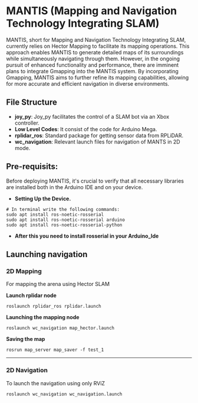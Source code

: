 # MANTIS (Mapping and Navigation Technology Integrating SLAM)
MANTIS, short for Mapping and Navigation Technology Integrating SLAM, currently relies on Hector Mapping to facilitate its mapping operations. This approach enables MANTIS to generate detailed maps of its surroundings while simultaneously navigating through them. However, in the ongoing pursuit of enhanced functionality and performance, there are imminent plans to integrate Gmapping into the MANTIS system.
By incorporating Gmapping, MANTIS aims to further refine its mapping capabilities, allowing for more accurate and efficient navigation in diverse environments.

## File Structure
- **joy_py**: Joy_py facilitates the control of a SLAM bot via an Xbox controller.
- **Low Level Codes**: It consist of the code for Arduino Mega.
- **rplidar_ros**: Standard package for getting sensor data from RPLiDAR.
- **wc_navigation**: Relevant launch files for navigation of MANTS in 2D mode.

## Pre-requisits:
Before deploying MANTIS, it's crucial to verify that all necessary libraries are installed both in the Arduino IDE and on your device.
- **Setting Up the Device.**
```
# In terminal write the following commands:
sudo apt install ros-noetic-rosserial
sudo apt install ros-noetic-rosserial arduino
sudo apt install ros-noetic-rosserial-python
```
- **After this you need to install rosserial in your Arduino_Ide**

## Launching navigation

### 2D Mapping

For mapping the arena using Hector SLAM

**Launch rplidar node**

```
roslaunch rplidar_ros rplidar.launch
```

**Launching the mapping node** 

```
roslaunch wc_navigation map_hector.launch
```

**Saving the map**

```
rosrun map_server map_saver -f test_1
```

---

### 2D Navigation

To launch the navigation using only RViZ 

```
roslaunch wc_navigation wc_navigation.launch
```
